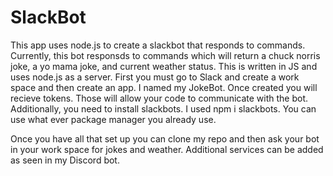 # SlackBot
This app uses node.js to create a slackbot that responds to commands. Currently, this bot responsds to commands which will return a chuck norris joke, a yo mama joke, and current weather status.  This is written in JS and uses node.js as a server.  First you must go to Slack and create a work space and then create an app. I named my JokeBot.  Once created you will recieve tokens. Those will allow your code to communicate with the bot. Additionally, you need to install slackbots. I used npm i slackbots. You can use what ever package manager you already use. 

Once you have all that set up you can clone my repo and then ask your bot in your work space for jokes and weather. Additional services can be added as seen in my Discord bot. 
